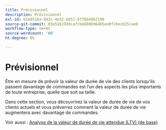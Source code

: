 ```yaml
---
title: Prévisionnel
description: Prévisionnel
exl-id: 61e0516a-941c-4e32-b051-6ff664962198
source-git-commit: 03a5161930cafcbe600b96465ee0fc0ecb25cae8
workflow-type: tm+mt
source-wordcount: '60'
ht-degree: 0%

---
```


# Prévisionnel

Être en mesure de prévoir la valeur de durée de vie des clients lorsqu’ils passent davantage de commandes est l’un des aspects les plus importants de toute entreprise, quelle que soit sa taille.

Dans cette section, vous découvrirez la valeur de durée de vie de vos clients actuels et vous préverrez comment la valeur de durée de vie augmentera avec davantage de commandes.

Voir aussi : [Analyse de la valeur de durée de vie attendue (LTV) (de base)](../../data-analyst/analysis/ess-expected-ltv.md)
